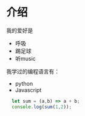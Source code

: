 # 介绍

我的爱好是

* 呼吸
* 踢足球
* 听music

我学过的编程语言有：
* python
* Javascript

```javascript
  let sum = (a,b) => a + b;
  console.log(sum(1,2));
```
